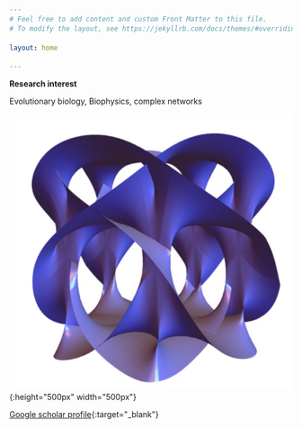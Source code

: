 ```yaml
---
# Feel free to add content and custom Front Matter to this file.
# To modify the layout, see https://jekyllrb.com/docs/themes/#overriding-theme-defaults

layout: home

---
```



**Research interest**

Evolutionary biology, Biophysics, complex networks

![image](/assets/images/cy.jpg){:height="500px" width="500px"}


[Google scholar profile](https://scholar.google.com/citations?user=OmVWsEsAAAAJ&hl=en){:target="_blank"}

